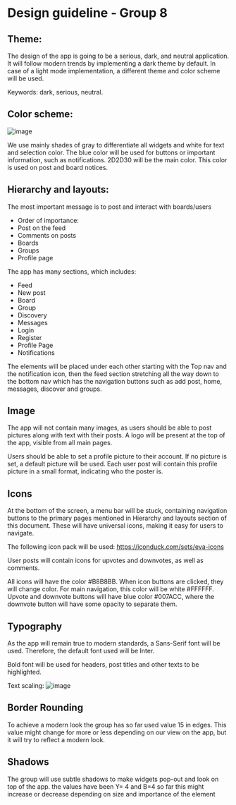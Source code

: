 
# Design guideline - Group 8

## Theme:
The design of the app is going to be a serious, dark, and neutral application. It will follow modern trends by implementing a dark theme by default. In case of a light mode implementation, a different theme and color scheme will be used.

Keywords: dark, serious, neutral.



## Color scheme:
![image](https://user-images.githubusercontent.com/77608175/190378047-cf8184a0-7bec-4b96-9439-a31587496306.png)

 

We use mainly shades of gray to differentiate all widgets and white for text and selection color. The blue color will be used for buttons or important information, such as notifications. 
2D2D30 will be the main color. This color is used on post and board notices.



## Hierarchy and layouts:
The most important message is to post and interact with boards/users
  - Order of importance:
  - Post on the feed
  - Comments on posts
  - Boards
  - Groups
  - Profile page

The app has many sections, which includes:
  - Feed
  - New post
  - Board
  - Group
  - Discovery
  - Messages
  - Login
  - Register
  - Profile Page
  - Notifications
  
The elements will be placed under each other starting with the Top nav and the notification icon, then the feed section stretching all the way down to the bottom nav which has the navigation buttons such as add post, home, messages, discover and groups.




## Image
The app will not contain many images, as users should be able to post pictures along with text with their posts. A logo will be present at the top of the app, visible from all main pages.

Users should be able to set a profile picture to their account. If no picture is set, a default picture will be used. Each user post will contain this profile picture in a small format, indicating who the poster is.



## Icons
At the bottom of the screen, a menu bar will be stuck, containing navigation buttons to the primary pages mentioned in Hierarchy and layouts section of this document. These will have universal icons, making it easy for users to navigate.

The following icon pack will be used: https://iconduck.com/sets/eva-icons

User posts will contain icons for upvotes and downvotes, as well as comments.

All icons will have the color #B8B8BB. When icon buttons are clicked, they will change color. For main navigation, this color will be white #FFFFFF. Upvote and downvote buttons will have blue color #007ACC, where the downvote button will have some opacity to separate them.



## Typography
As the app will remain true to modern standards, a Sans-Serif font will be used. Therefore, the default font used will be Inter.

Bold font will be used for headers, post titles and other texts to be highlighted.

Text scaling:
![image](https://user-images.githubusercontent.com/77608175/190378086-0da62df0-0030-4931-9cae-7e47f2fc47fb.png)

 



## Border Rounding
To achieve a modern look the group has so far used value 15 in edges. This value might change for more or less depending on our view on the app, but it will try to reflect a modern look.





## Shadows
The group will use subtle shadows to make widgets pop-out and look on top of the app. the values have been Y= 4 and B=4 so far this might increase or decrease depending on size and importance of the element





